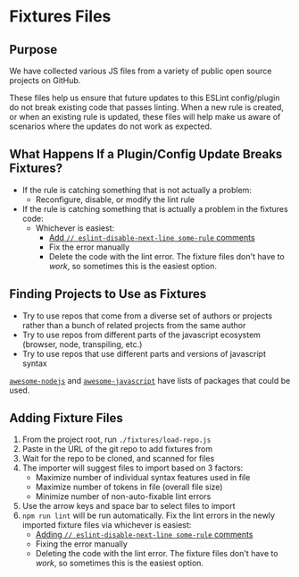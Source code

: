 # Fixtures Files

## Purpose

We have collected various JS files from a variety of public open source projects on GitHub.

These files help us ensure that future updates to this ESLint config/plugin do not break existing code that passes linting. When a new rule is created, or when an existing rule is updated, these files will help make us aware of scenarios where the updates do not work as expected.

## What Happens If a Plugin/Config Update Breaks Fixtures?

- If the rule is catching something that is not actually a problem:
  - Reconfigure, disable, or modify the lint rule
- If the rule is catching something that is actually a problem in the fixtures code:
  - Whichever is easiest:
    - [Add `// eslint-disable-next-line some-rule` comments](https://eslint.org/docs/2.13.1/user-guide/configuring#disabling-rules-with-inline-comments)
    - Fix the error manually
    - Delete the code with the lint error. The fixture files don't have to _work_, so sometimes this is the easiest option.

## Finding Projects to Use as Fixtures

- Try to use repos that come from a diverse set of authors or projects rather than a bunch of related projects from the same author
- Try to use repos from different parts of the javascript ecosystem (browser, node, transpiling, etc.)
- Try to use repos that use different parts and versions of javascript syntax

[`awesome-nodejs`](https://github.com/sindresorhus/awesome-nodejs) and [`awesome-javascript`](https://github.com/sorrycc/awesome-javascript) have lists of packages that could be used.

## Adding Fixture Files

1. From the project root, run `./fixtures/load-repo.js`
1. Paste in the URL of the git repo to add fixtures from
1. Wait for the repo to be cloned, and scanned for files
1. The importer will suggest files to import based on 3 factors:
   - Maximize number of individual syntax features used in file
   - Maximize number of tokens in file (overall file size)
   - Minimize number of non-auto-fixable lint errors
1. Use the arrow keys and space bar to select files to import
1. `npm run lint` will be run automatically. Fix the lint errors in the newly imported fixture files via whichever is easiest:
   - [Adding `// eslint-disable-next-line some-rule` comments](https://eslint.org/docs/2.13.1/user-guide/configuring#disabling-rules-with-inline-comments)
   - Fixing the error manually
   - Deleting the code with the lint error. The fixture files don't have to _work_, so sometimes this is the easiest option.
